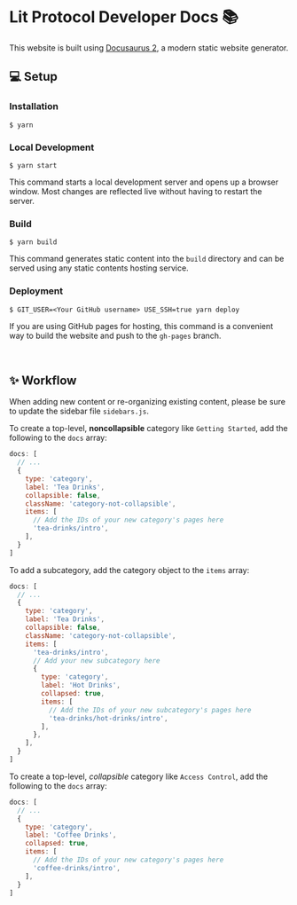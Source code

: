 # Lit Protocol Developer Docs 📚

This website is built using [Docusaurus 2](https://docusaurus.io/), a modern static website generator.

## 💻 Setup

### Installation

```
$ yarn
```

### Local Development

```
$ yarn start
```

This command starts a local development server and opens up a browser window. Most changes are reflected live without having to restart the server.

### Build

```
$ yarn build
```

This command generates static content into the `build` directory and can be served using any static contents hosting service.

### Deployment

```
$ GIT_USER=<Your GitHub username> USE_SSH=true yarn deploy
```

If you are using GitHub pages for hosting, this command is a convenient way to build the website and push to the `gh-pages` branch.

<br/>

## ✨ Workflow

When adding new content or re-organizing existing content, please be sure to update the sidebar file `sidebars.js`.

To create a top-level, **noncollapsible** category like `Getting Started`, add the following to the `docs` array:

```js
docs: [
  // ...
  {
    type: 'category',
    label: 'Tea Drinks',
    collapsible: false,
    className: 'category-not-collapsible',
    items: [
      // Add the IDs of your new category's pages here
      'tea-drinks/intro',
    ],
  }
]
```

To add a subcategory, add the category object to the `items` array:

```js
docs: [
  // ...
  {
    type: 'category',
    label: 'Tea Drinks',
    collapsible: false,
    className: 'category-not-collapsible',
    items: [
      'tea-drinks/intro',
      // Add your new subcategory here
      {
        type: 'category',
        label: 'Hot Drinks',
        collapsed: true,
        items: [
          // Add the IDs of your new subcategory's pages here
          'tea-drinks/hot-drinks/intro',
        ],
      },
    ],
  }
]
```

To create a top-level, *collapsible* category like `Access Control`, add the following to the `docs` array:

```js
docs: [
  // ...
  {
    type: 'category',
    label: 'Coffee Drinks',
    collapsed: true,
    items: [
      // Add the IDs of your new category's pages here
      'coffee-drinks/intro',
    ],
  }
]
```
